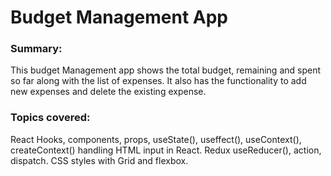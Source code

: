 # Budget Management App

### Summary:
This budget Management app shows the total budget, remaining and spent so far along with the list of expenses. It also has the functionality to add new expenses and delete the existing expense.

### Topics covered:
React Hooks, components, props, useState(), useffect(), useContext(), createContext() handling HTML input in React. Redux useReducer(), action, dispatch. CSS styles with Grid and flexbox.
